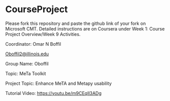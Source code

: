 # CourseProject

Please fork this repository and paste the github link of your fork on Microsoft CMT. Detailed instructions are on Coursera under Week 1: Course Project Overview/Week 9 Activities.

Coordinator: Omar N Boffil

Oboffil2@illinois.edu 

Group Name: Oboffil

Topic: MeTa Toolkit

Project Topic: Enhance MeTA and Metapy usability

Tutorial Video: https://youtu.be/m9CEqIl3ADg
